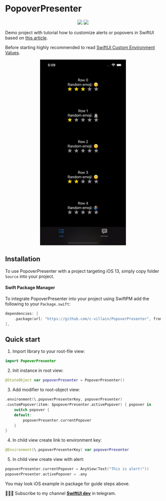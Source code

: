 # PopoverPresenter

<p align="center">
    <img src="https://img.shields.io/badge/platform-IOS-blue" />
    <img src="https://img.shields.io/badge/framework-SwiftUI-blue" />
</p>

Demo project with tutorial how to customize alerts or popovers in SwiftUI based on [this article](https://medium.com/@ihamadfuad/swiftui-present-sheet-from-anywhere-using-environment-6104b2bd7d4e).

Before starting highly recommended to read [SwiftUI Custom Environment Values](https://useyourloaf.com/blog/swiftui-custom-environment-values/).

<p align="center">
<img src="popover_demo.gif" alt="demo" height="600">
</p>

## Installation

To use PopoverPresenter with a project targeting iOS 13, simply copy folder `Source` into your project.

#### Swift Package Manager

To integrate PopoverPresenter into your project using SwiftPM add the following to your `Package.swift`:

```swift
dependencies: [
    .package(url: "https://github.com/c-villain/PopoverPresenter", from: "0.1.0"),
],
```

## Quick start

1. Import library to your root-file view:
```swift
import PopoverPresenter
```
2. Init instance in root view:
```swift
@StateObject var popoverPresenter = PopoverPresenter()
```
3. Add modifier to root-object view:
```swift
.environment(\.popoverPresenterKey, popoverPresenter)
.customPopover(item: $popoverPresenter.activePopover) { popover in
    switch popover {
    default:
        popoverPresenter.currentPopover
    }
}
```
4. In child view create link to environment key:
```swift
@Environment(\.popoverPresenterKey) var popoverPresenter
```
5. In child view create view with alert:
```swift
popoverPresenter.currentPopover = AnyView(Text("This is alert!"))
popoverPresenter.activePopover = .any
```

You may look iOS example in package for guide steps above.

👨🏻‍💻 Subscribe to my channel **[SwiftUI dev](https://t.me/swiftui_dev)** in telegram.

